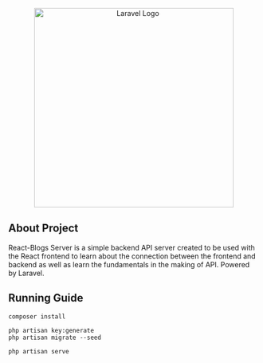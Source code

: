 <p align="center"><a href="https://laravel.com" target="_blank"><img src="https://raw.githubusercontent.com/laravel/art/master/logo-lockup/5%20SVG/2%20CMYK/1%20Full%20Color/laravel-logolockup-cmyk-red.svg" width="400" alt="Laravel Logo"></a></p>

## About Project

React-Blogs Server is a simple backend API server created to be used with the React frontend to learn about the connection between the frontend and backend as well as learn the fundamentals in the making of API. 
Powered by Laravel.

## Running Guide
```
composer install
```

```
php artisan key:generate
php artisan migrate --seed
```

```
php artisan serve
```
